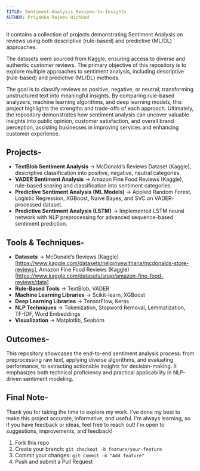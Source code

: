 ```yaml
---
TITLE: Sentiment-Analysis_Reviews-to-Insights
AUTHOR: Priyanka Rajeev Hichkad
---
```


It contains a collection of projects demonstrating Sentiment Analysis on reviews using both descriptive (rule-based) and predictive (ML/DL) approaches.

The datasets were sourced from Kaggle, ensuring access to diverse and authentic customer reviews. The primary objective of this repository is to explore multiple approaches to sentiment analysis, including descriptive (rule-based) and predictive (ML/DL) methods.

The goal is to classify reviews as positive, negative, or neutral, transforming unstructured text into meaningful insights. By comparing rule-based analyzers, machine learning algorithms, and deep learning models, this project highlights the strengths and trade-offs of each approach. Ultimately, the repository demonstrates how sentiment analysis can uncover valuable insights into public opinion, customer satisfaction, and overall brand perception, assisting businesses in improving services and enhancing customer experience.

## Projects-
- **TextBlob Sentiment Analysis** → McDonald’s Reviews Dataset (Kaggle), descriptive classification into positive, negative, neutral categories.
- **VADER Sentiment Analysis** → Amazon Fine Food Reviews (Kaggle), rule-based scoring and classification into sentiment categories.
- **Predictive Sentiment Analysis (ML Models)** → Applied Random Forest, Logistic Regression, XGBoost, Naive Bayes, and SVC on VADER-processed dataset.
- **Predictive Sentiment Analysis (LSTM)** → Implemented LSTM neural network with NLP preprocessing for advanced sequence-based sentiment prediction.

## Tools & Techniques-
- **Datasets** → McDonald’s Reviews (Kaggle)[https://www.kaggle.com/datasets/nelgiriyewithana/mcdonalds-store-reviews], Amazon Fine Food Reviews (Kaggle)[https://www.kaggle.com/datasets/snap/amazon-fine-food-reviews/data]
- **Rule-Based Tools** → TextBlob, VADER
- **Machine Learning Libraries** → Scikit-learn, XGBoost
- **Deep Learning Libraries** → TensorFlow, Keras
- **NLP Techniques** → Tokenization, Stopword Removal, Lemmatization, TF-IDF, Word Embeddings
- **Visualization** → Matplotlib, Seaborn

## Outcomes-
This repository showcases the end-to-end sentiment analysis process: from preprocessing raw text, applying diverse algorithms, and evaluating performance, to extracting actionable insights for decision-making. It emphasizes both technical proficiency and practical applicability in NLP-driven sentiment modeling.

## Final Note-
Thank you for taking the time to explore my work.
I've done my best to make this project accurate, informative, and useful. I'm always learning, so if you have feedback or ideas, feel free to reach out! I'm open to suggestions, improvements, and feedback!
1. Fork this repo
2. Create your branch: `git checkout -b feature/your-feature`
3. Commit your changes: `git commit -m "Add feature"`
4. Push and submit a Pull Request
